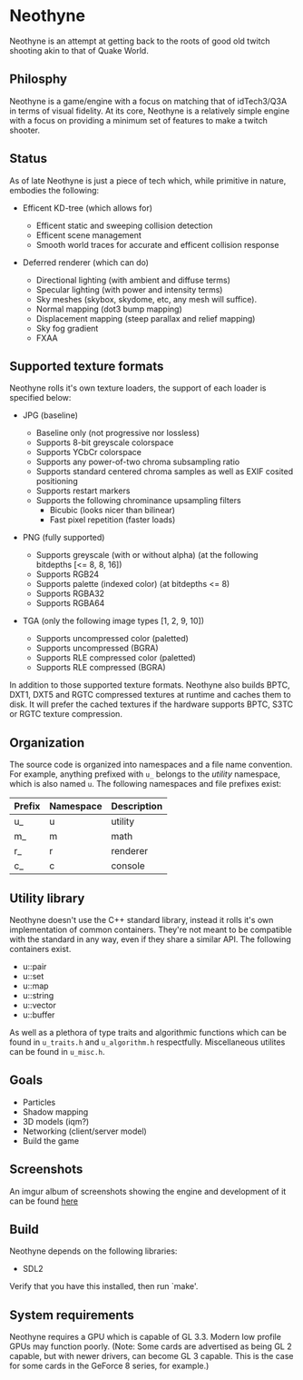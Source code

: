 # Neothyne

Neothyne is an attempt at getting back to the roots of good old twitch shooting
akin to that of Quake World.

## Philosphy

Neothyne is a game/engine with a focus on matching that of idTech3/Q3A in terms
of visual fidelity. At its core, Neothyne is a relatively simple engine with a
focus on providing a minimum set of features to make a twitch shooter.

## Status

As of late Neothyne is just a piece of tech which, while primitive in nature,
embodies the following:

* Efficent KD-tree (which allows for)
  * Efficent static and sweeping collision detection
  * Efficent scene management
  * Smooth world traces for accurate and efficent collision response

* Deferred renderer (which can do)
  * Directional lighting (with ambient and diffuse terms)
  * Specular lighting (with power and intensity terms)
  * Sky meshes (skybox, skydome, etc, any mesh will suffice).
  * Normal mapping (dot3 bump mapping)
  * Displacement mapping (steep parallax and relief mapping)
  * Sky fog gradient
  * FXAA

## Supported texture formats

Neothyne rolls it's own texture loaders, the support of each loader is specified
below:

* JPG (baseline)
  * Baseline only (not progressive nor lossless)
  * Supports 8-bit greyscale colorspace
  * Supports YCbCr colorspace
  * Supports any power-of-two chroma subsampling ratio
  * Supports standard centered chroma samples as well as EXIF cosited positioning
  * Supports restart markers
  * Supports the following chrominance upsampling filters
    * Bicubic (looks nicer than bilinear)
    * Fast pixel repetition (faster loads)

* PNG (fully supported)
  * Supports greyscale (with or without alpha) (at the following bitdepths [<= 8, 8, 16])
  * Supports RGB24
  * Supports palette (indexed color) (at bitdepths <= 8)
  * Supports RGBA32
  * Supports RGBA64

* TGA (only the following image types [1, 2, 9, 10])
  * Supports uncompressed color (paletted)
  * Supports uncompressed (BGRA)
  * Supports RLE compressed color (paletted)
  * Supports RLE compressed (BGRA)

In addition to those supported texture formats. Neothyne also builds BPTC, DXT1,
DXT5 and RGTC compressed textures at runtime and caches them to disk. It will
prefer the cached textures if the hardware supports BPTC, S3TC or RGTC texture
compression.

## Organization
The source code is organized into namespaces and a file name convention.
For example, anything prefixed with `u_` belongs to the *utility* namespace,
which is also named `u`. The following namespaces and file prefixes exist:

| Prefix | Namespace | Description |
|--------|-----------|-------------|
| u_     | u         | utility     |
| m_     | m         | math        |
| r_     | r         | renderer    |
| c_     | c         | console     |

## Utility library
Neothyne doesn't use the C++ standard library, instead it rolls it's own
implementation of common containers. They're not meant to be compatible with the
standard in any way, even if they share a similar API. The following containers
exist.

* u::pair
* u::set
* u::map
* u::string
* u::vector
* u::buffer

As well as a plethora of type traits and algorithmic functions which can be
found in `u_traits.h` and `u_algorithm.h` respectfully. Miscellaneous utilites can
be found in `u_misc.h`.

## Goals

* Particles
* Shadow mapping
* 3D models (iqm?)
* Networking (client/server model)
* Build the game

## Screenshots
An imgur album of screenshots showing the engine and development of it can
be found [here](http://imgur.com/a/Y3Rfi)

## Build
Neothyne depends on the following libraries:

* SDL2

Verify that you have this installed, then run `make'.

## System requirements
Neothyne requires a GPU which is capable of GL 3.3. Modern low profile GPUs may
function poorly. (Note: Some cards are advertised as being GL 2 capable, but with newer drivers, can become GL 3 capable. This is the case for some cards in the GeForce 8 series, for example.)
